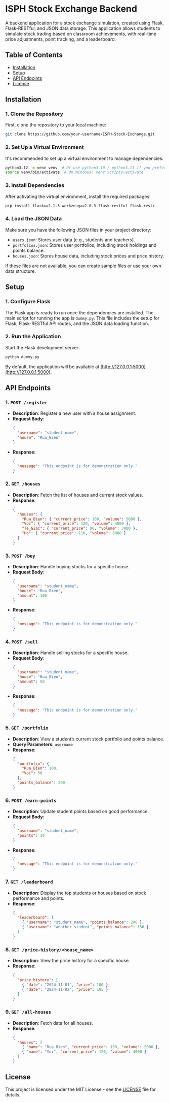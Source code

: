 # ISPH Stock Exchange Backend

A backend application for a stock exchange simulation, created using Flask, Flask-RESTful, and JSON data storage. This application allows students to simulate stock trading based on classroom achievements, with real-time price adjustments, point tracking, and a leaderboard.

## Table of Contents

- [Installation](#installation)
- [Setup](#setup)
- [API Endpoints](#api-endpoints)
- [License](#license)

## Installation

### 1. Clone the Repository

First, clone the repository to your local machine:

```bash
git clone https://github.com/your-username/ISPH-Stock-Exchange.git
```

### 2. Set Up a Virtual Environment

It's recommended to set up a virtual environment to manage dependencies:

```bash
python3.12 -m venv venv  # Or use python3.10 / python3.11 if you prefer
source venv/bin/activate  # On Windows: venv\Scripts\activate
```

### 3. Install Dependencies

After activating the virtual environment, install the required packages:

```bash
pip install flask==2.1.3 werkzeug==2.0.3 flask-restful flask-restx
```

### 4. Load the JSON Data

Make sure you have the following JSON files in your project directory:

- `users.json`: Stores user data (e.g., students and teachers).
- `portfolios.json`: Stores user portfolios, including stock holdings and points balance.
- `houses.json`: Stores house data, including stock prices and price history.

If these files are not available, you can create sample files or use your own data structure.

## Setup

### 1. Configure Flask

The Flask app is ready to run once the dependencies are installed. The main script for running the app is `dummy.py`. This file includes the setup for Flask, Flask-RESTful API routes, and the JSON data loading function.

### 2. Run the Application

Start the Flask development server:

```bash
python dummy.py
```

By default, the application will be available at [http://127.0.0.1:5000](http://127.0.0.1:5000).

## API Endpoints

### 1. `POST /register`

- **Description**: Register a new user with a house assignment.
- **Request Body**:
  ```json
  {
    "username": "student_name",
    "house": "Rua_Bien"
  }
  ```
- **Response**:
  ```json
  {
    "message": "This endpoint is for demonstration only."
  }
  ```

### 2. `GET /houses`

- **Description**: Fetch the list of houses and current stock values.
- **Response**:
  ```json
  {
    "houses": {
      "Rua_Bien": { "current_price": 100, "volume": 5000 },
      "Voi": { "current_price": 120, "volume": 4000 },
      "Te_Giac": { "current_price": 90, "volume": 3000 },
      "Ho": { "current_price": 110, "volume": 6000 }
    }
  }
  ```

### 3. `POST /buy`

- **Description**: Handle buying stocks for a specific house.
- **Request Body**:
  ```json
  {
    "username": "student_name",
    "house": "Rua_Bien",
    "amount": 100
  }
  ```
- **Response**:
  ```json
  {
    "message": "This endpoint is for demonstration only."
  }
  ```

### 4. `POST /sell`

- **Description**: Handle selling stocks for a specific house.
- **Request Body**:
  ```json
  {
    "username": "student_name",
    "house": "Rua_Bien",
    "amount": 50
  }
  ```
- **Response**:
  ```json
  {
    "message": "This endpoint is for demonstration only."
  }
  ```

### 5. `GET /portfolio`

- **Description**: View a student’s current stock portfolio and points balance.
- **Query Parameters**: `username`
- **Response**:
  ```json
  {
    "portfolio": {
      "Rua_Bien": 100,
      "Voi": 50
    },
    "points_balance": 200
  }
  ```

### 6. `POST /earn-points`

- **Description**: Update student points based on good performance.
- **Request Body**:
  ```json
  {
    "username": "student_name",
    "points": 10
  }
  ```
- **Response**:
  ```json
  {
    "message": "This endpoint is for demonstration only."
  }
  ```

### 7. `GET /leaderboard`

- **Description**: Display the top students or houses based on stock performance and points.
- **Response**:
  ```json
  {
    "leaderboard": [
      { "username": "student_name", "points_balance": 200 },
      { "username": "another_student", "points_balance": 150 }
    ]
  }
  ```

### 8. `GET /price-history/<house_name>`

- **Description**: View the price history for a specific house.
- **Response**:
  ```json
  {
    "price_history": [
      { "date": "2024-11-01", "price": 100 },
      { "date": "2024-11-02", "price": 105 }
    ]
  }
  ```

### 9. `GET /all-houses`

- **Description**: Fetch data for all houses.
- **Response**:
  ```json
  {
    "houses": [
      { "name": "Rua_Bien", "current_price": 100, "volume": 5000 },
      { "name": "Voi", "current_price": 120, "volume": 4000 }
    ]
  }
  ```

## License

This project is licensed under the MIT License - see the [LICENSE](LICENSE) file for details.
